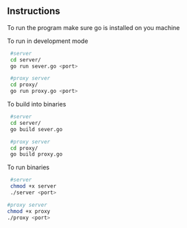 ## Instructions

To run the program make sure go is installed on you machine

To run in development mode 
```bash
 #server
 cd server/
 go run sever.go <port> 
 ```

```bash
 #proxy server
 cd proxy/
 go run proxy.go <port> 
 ```

 To build into binaries 
```bash
 #server
 cd server/
 go build sever.go
 ```

```bash
 #proxy server
 cd proxy/
 go build proxy.go
 ```

To run binaries 

```bash
 #server
 chmod +x server
 ./server <port> 
 ```

 ```bash
 #proxy server
 chmod +x proxy
 ./proxy <port> 
 ```
